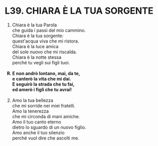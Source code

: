 # L39. CHIARA È LA TUA SORGENTE

<ol>
  <li>Chiara è la tua Parola<br>
    che guida i passi del mio cammino.<br>
    Chiara è la tua sorgente:<br>
    quest'acqua viva che mi ristora.<br>
    Chiara è la luce amica<br>
    del sole nuovo che mi riscalda.<br>
    Chiara è la notte stessa<br>
    perché tu vegli sui figli tuoi.</li><br>
  <b><li type="A" value="18">E non andrò lontano, mai, da te,<br>
    e canterò la vita che mi dai.<br>
    E seguirò la strada che tu fai,<br>
    ed amerò i figli che tu avrai!</li></b><br>
  <li value="2">Amo la tua bellezza<br>
    che mi sorride nei miei fratelli.<br>
    Amo la tenerezza<br>
    che mi circonda di mani amiche.<br>
    Amo il tuo canto eterno<br>
    dietro lo sguardo di un nuovo figlio.<br>
    Amo anche il tuo silenzio<br>
    perché vuol dire che ascolti me.</li>
</ol>
